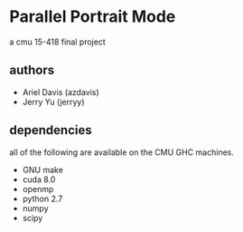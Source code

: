 # Parallel Portrait Mode

a cmu 15-418 final project

## authors

- Ariel Davis (azdavis)
- Jerry Yu (jerryy)

## dependencies

all of the following are available on the CMU GHC machines.

- GNU make
- cuda 8.0
- openmp
- python 2.7
- numpy
- scipy
